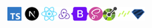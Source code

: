 <a href="https://github.com/microsoft/TypeScript" target="_blank">
  <img align="left" height="32" src="https://github.com/omermecitoglu/omermecitoglu/blob/main/assets/typescript.svg" alt="TypeScript">
</a>
<a href="https://github.com/vercel/next.js" target="_blank">
  <img align="left" height="32" src="https://github.com/omermecitoglu/omermecitoglu/blob/main/assets/next.svg" alt="Next.js">
</a>
<a href="https://github.com/facebook/react" target="_blank">
  <img align="left" height="32" src="https://github.com/omermecitoglu/omermecitoglu/blob/main/assets/react.svg" alt="React">
</a>
<a href="https://github.com/reduxjs/redux" target="_blank">
  <img align="left" height="32" src="https://github.com/omermecitoglu/omermecitoglu/blob/main/assets/redux.svg" alt="Redux">
</a>
<a href="https://github.com/twbs/bootstrap" target="_blank">
  <img align="left" height="32" src="https://github.com/omermecitoglu/omermecitoglu/blob/main/assets/bootstrap.svg" alt="Bootstrap">
</a>
<a href="https://github.com/sass/sass" target="_blank">
  <img align="left" height="32" src="https://github.com/omermecitoglu/omermecitoglu/blob/main/assets/sass.svg" alt="Sass">
</a>
<a href="https://github.com/OAI/OpenAPI-Specification" target="_blank">
  <img align="left" height="32" src="https://github.com/omermecitoglu/omermecitoglu/blob/main/assets/openapi.svg" alt="OpenAPI">
</a>
<a href="https://github.com/drizzle-team/drizzle-orm" target="_blank">
  <img align="left" height="32" src="https://github.com/omermecitoglu/omermecitoglu/blob/main/assets/drizzle.svg" alt="Drizzle">
</a>
<a href="https://github.com/colinhacks/zod" target="_blank">
  <img align="left" height="32" src="https://github.com/omermecitoglu/omermecitoglu/blob/main/assets/zod.svg" alt="Zod">
</a>
